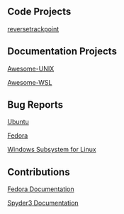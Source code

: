## Code Projects

[reversetrackpoint](https://github.com/sirredbeard/reversetrackpoint)

## Documentation Projects

[Awesome-UNIX](https://github.com/sirredbeard/Awesome-UNIX)

[Awesome-WSL](https://github.com/sirredbeard/Awesome-WSL)

## Bug Reports

[Ubuntu](https://bugs.launchpad.net/ubuntu/+bugs?search=Search&field.bug_reporter=recalcitrantowl)

[Fedora](https://bugzilla.redhat.com/buglist.cgi?bug_status=NEW&bug_status=VERIFIED&bug_status=ASSIGNED&bug_status=MODIFIED&bug_status=ON_DEV&bug_status=ON_QA&bug_status=RELEASE_PENDING&bug_status=POST&email1=recalcitrantowl%40gmail.com&emailassigned_to1=1&emailcc1=1&emailreporter1=1&emailtype1=exact&list_id=8886617
)

[Windows Subsystem for Linux](https://github.com/Microsoft/WSL/issues/3249)

## Contributions

[Fedora Documentation](https://docs.fedoraproject.org/quick-docs/en-US/installing-spotify.html)

[Spyder3 Documentation](https://github.com/spyder-ide/spyder-docs/pull/47)
